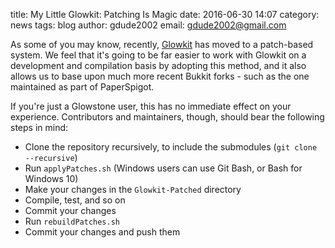 title: My Little Glowkit: Patching Is Magic
date: 2016-06-30 14:07
category: news
tags: blog
author: gdude2002
email: gdude2002@gmail.com

As some of you may know, recently, [Glowkit](https://github.com/GlowstoneMC/Glowkit) has moved to a patch-based system. We feel that it's going to be far easier to work with Glowkit on a development and compilation basis by adopting this method, and it also allows us to base upon much more recent Bukkit forks - such as the one maintained as part of PaperSpigot.

If you're just a Glowstone user, this has no immediate effect on your experience. Contributors and maintainers, though, should bear the following steps in mind:

- Clone the repository recursively, to include the submodules (`git clone --recursive`)
- Run `applyPatches.sh` (Windows users can use Git Bash, or Bash for Windows 10)
- Make your changes in the `Glowkit-Patched` directory
- Compile, test, and so on
- Commit your changes
- Run `rebuildPatches.sh`
- Commit your changes and push them

